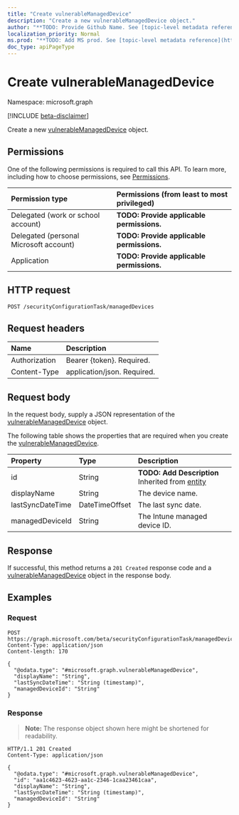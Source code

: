 ```yaml
---
title: "Create vulnerableManagedDevice"
description: "Create a new vulnerableManagedDevice object."
author: "**TODO: Provide Github Name. See [topic-level metadata reference](https://msgo.azurewebsites.net/add/document/guidelines/metadata.html#topic-level-metadata)**"
localization_priority: Normal
ms.prod: "**TODO: Add MS prod. See [topic-level metadata reference](https://msgo.azurewebsites.net/add/document/guidelines/metadata.html#topic-level-metadata)**"
doc_type: apiPageType
---
```


# Create vulnerableManagedDevice
Namespace: microsoft.graph

[!INCLUDE [beta-disclaimer](../../includes/beta-disclaimer.md)]

Create a new [vulnerableManagedDevice](../resources/vulnerablemanageddevice.md) object.

## Permissions
One of the following permissions is required to call this API. To learn more, including how to choose permissions, see [Permissions](/graph/permissions-reference).

|Permission type|Permissions (from least to most privileged)|
|:---|:---|
|Delegated (work or school account)|**TODO: Provide applicable permissions.**|
|Delegated (personal Microsoft account)|**TODO: Provide applicable permissions.**|
|Application|**TODO: Provide applicable permissions.**|

## HTTP request

<!-- {
  "blockType": "ignored"
}
-->
``` http
POST /securityConfigurationTask/managedDevices
```

## Request headers
|Name|Description|
|:---|:---|
|Authorization|Bearer {token}. Required.|
|Content-Type|application/json. Required.|

## Request body
In the request body, supply a JSON representation of the [vulnerableManagedDevice](../resources/vulnerablemanageddevice.md) object.

The following table shows the properties that are required when you create the [vulnerableManagedDevice](../resources/vulnerablemanageddevice.md).

|Property|Type|Description|
|:---|:---|:---|
|id|String|**TODO: Add Description** Inherited from [entity](../resources/entity.md)|
|displayName|String|The device name.|
|lastSyncDateTime|DateTimeOffset|The last sync date.|
|managedDeviceId|String|The Intune managed device ID.|



## Response

If successful, this method returns a `201 Created` response code and a [vulnerableManagedDevice](../resources/vulnerablemanageddevice.md) object in the response body.

## Examples

### Request
<!-- {
  "blockType": "request",
  "name": "create_vulnerablemanageddevice_from_"
}
-->
``` http
POST https://graph.microsoft.com/beta/securityConfigurationTask/managedDevices
Content-Type: application/json
Content-length: 170

{
  "@odata.type": "#microsoft.graph.vulnerableManagedDevice",
  "displayName": "String",
  "lastSyncDateTime": "String (timestamp)",
  "managedDeviceId": "String"
}
```


### Response
>**Note:** The response object shown here might be shortened for readability.
<!-- {
  "blockType": "response",
  "truncated": true,
  "@odata.type": "microsoft.graph.vulnerableManagedDevice"
}
-->
``` http
HTTP/1.1 201 Created
Content-Type: application/json

{
  "@odata.type": "#microsoft.graph.vulnerableManagedDevice",
  "id": "aa1c4623-4623-aa1c-2346-1caa23461caa",
  "displayName": "String",
  "lastSyncDateTime": "String (timestamp)",
  "managedDeviceId": "String"
}
```

